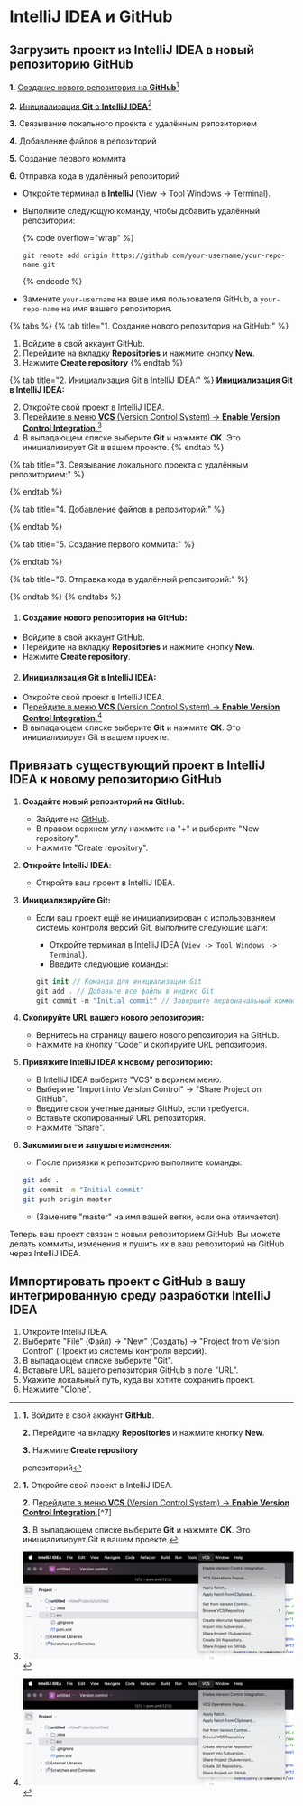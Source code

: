 # IntelliJ IDEA и GitHub

## Загрузить проект из IntelliJ IDEA в новый репозиторию GitHub

**1.** [Создание нового репозитория на **GitHub**](#user-content-fn-2)[^2]

**2.** [Инициализация **Git** в **IntelliJ IDEA**](#user-content-fn-3)[^3]

**3.** Связывание локального проекта с удалённым репозиторием

**4.** Добавление файлов в репозиторий

**5.** Создание первого коммита

**6.** Отправка кода в удалённый репозиторий

* Откройте терминал в **IntelliJ** (View → Tool Windows → Terminal).
*   Выполните следующую команду, чтобы добавить удалённый репозиторий:

    {% code overflow="wrap" %}
    ```
    git remote add origin https://github.com/your-username/your-repo-name.git
    ```
    {% endcode %}
* Замените `your-username` на ваше имя пользователя GitHub, а `your-repo-name` на имя вашего репозитория.

{% tabs %}
{% tab title="1. Создание нового репозитория на GitHub:" %}
1. Войдите в свой аккаунт GitHub.
2. Перейдите на вкладку **Repositories** и нажмите кнопку **New**.
3. Нажмите **Create repository**
{% endtab %}

{% tab title="2. Инициализация Git в IntelliJ IDEA:" %}
**Инициализация Git в IntelliJ IDEA:**

2. Откройте свой проект в IntelliJ IDEA.
3. П[ерейдите в меню **VCS** (Version Control System) → **Enable Version Control Integration**.](#user-content-fn-5)[^5]
4. В выпадающем списке выберите **Git** и нажмите **OK**. Это инициализирует Git в вашем проекте.
{% endtab %}

{% tab title="3. Связывание локального проекта с удалённым репозиторием:" %}

{% endtab %}

{% tab title="4. Добавление файлов в репозиторий:" %}

{% endtab %}

{% tab title="5. Создание первого коммита:" %}

{% endtab %}

{% tab title="6. Отправка кода в удалённый репозиторий:" %}

{% endtab %}
{% endtabs %}

1. #### **Создание нового репозитория на GitHub:**

* Войдите в свой аккаунт GitHub.
* Перейдите на вкладку **Repositories** и нажмите кнопку **New**.
* Нажмите **Create repository**.

2. #### **Инициализация Git в IntelliJ IDEA:**

* Откройте свой проект в IntelliJ IDEA.
* П[ерейдите в меню **VCS** (Version Control System) → **Enable Version Control Integration**.](#user-content-fn-6)[^6]
* В выпадающем списке выберите **Git** и нажмите **OK**. Это инициализирует Git в вашем проекте.

## Привязать существующий проект в IntelliJ IDEA к новому репозиторию GitHub

1. **Создайте новый репозиторий на GitHub:**
   * Зайдите на [GitHub](https://github.com/).
   * В правом верхнем углу нажмите на "+" и выберите "New repository".
   * Нажмите "Create repository".
2. **Откройте IntelliJ IDEA**:
   * Откройте ваш проект в IntelliJ IDEA.
3. **Инициализируйте Git:**
   *   Если ваш проект ещё не инициализирован с использованием системы контроля версий Git, выполните следующие шаги:

       * Откройте терминал в IntelliJ IDEA (`View -> Tool Windows -> Terminal`).
       * Введите следующие команды:

       ```swift
       git init // Команда для инициализации Git
       git add . // Добавьте все файлы в индекс Git
       git commit -m "Initial commit" // Завершите первоначальный коммит
       ```
4. **Скопируйте URL вашего нового репозитория:**
   * Вернитесь на страницу вашего нового репозитория на GitHub.
   * Нажмите на кнопку "Code" и скопируйте URL репозитория.
5. **Привяжите IntelliJ IDEA к новому репозиторию:**
   * В IntelliJ IDEA выберите "VCS" в верхнем меню.
   * Выберите "Import into Version Control" -> "Share Project on GitHub".
   * Введите свои учетные данные GitHub, если требуется.
   * Вставьте скопированный URL репозитория.
   * Нажмите "Share".
6.  **Закоммитьте и запушьте изменения:**

    * После привязки к репозиторию выполните команды:

    ```bash
    git add .
    git commit -m "Initial commit"
    git push origin master
    ```

    * (Замените "master" на имя вашей ветки, если она отличается).

Теперь ваш проект связан с новым репозиторием GitHub. Вы можете делать коммиты, изменения и пушить их в ваш репозиторий на GitHub через IntelliJ IDEA.



## Импортировать проект с GitHub в вашу интегрированную среду разработки IntelliJ IDEA

1. Откройте IntelliJ IDEA.
2. Выберите "File" (Файл) -> "New" (Создать) -> "Project from Version Control" (Проект из системы контроля версий).
3. В выпадающем списке выберите "Git".
4. Вставьте URL вашего репозитория GitHub в поле "URL".
5. Укажите локальный путь, куда вы хотите сохранить проект.
6. Нажмите "Clone".

[^2]: **1.** Войдите в свой аккаунт **GitHub**.

    **2.** Перейдите на вкладку **Repositories** и нажмите кнопку **New**.

    **3.** Нажмите **Create repository**

    репозиторий

[^3]: **1.** Откройте свой проект в IntelliJ IDEA.

    **2.** П[ерейдите в меню **VCS** (Version Control System) → **Enable Version Control Integration**.](#user-content-fn-7)[^7]

    **3.** В выпадающем списке выберите **Git** и нажмите **OK**. Это инициализирует Git в вашем проекте.

[^4]: 

    * Откройте терминал в **IntelliJ** (View → Tool Windows → Terminal).

    <!---->

    *   Выполните следующую команду, чтобы добавить удалённый репозиторий:

        {% code overflow="wrap" %}
        ```bash
        Копировать кодgit remote add origin https://github.com/your-username/your-repo-name.git
        ```
        {% endcode %}

    <!---->

    * Замените `your-username` на ваше имя пользователя GitHub, а `your-repo-name` на имя вашего репозитория.

[^5]: ![](<.gitbook/assets/Снимок экрана 2024-09-18 в 11.11.21.png>)

[^6]: ![](<.gitbook/assets/Снимок экрана 2024-09-18 в 11.11.21.png>)

